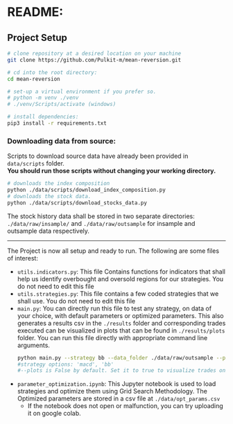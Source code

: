 # README: 
## Project Setup
```bash 
# clone repository at a desired location on your machine
git clone https://github.com/Pulkit-m/mean-reversion.git

# cd into the root directory: 
cd mean-reversion 

# set-up a virtual environment if you prefer so. 
# python -m venv ./venv 
# ./venv/Scripts/activate (windows) 

# install dependencies: 
pip3 install -r requirements.txt 
``` 

### Downloading data from source: 
Scripts to download source data have already been provided in `data/scripts` folder.  
**You should run those scripts without changing your working directory.** 
```bash
# downloads the index composition
python ./data/scripts/download_index_composition.py 
# downloads the stock data.
python ./data/scripts/download_stocks_data.py
```
The stock history data shall be stored in two separate directories: `./data/raw/insample/` and `./data/raw/outsample` for insample and outsample data respectively. 
___

The Project is now all setup and ready to run. 
The following are some files of interest: 
* `utils.indicators.py`: This file Contains functions for indicators that shall help us identify overbought and oversold regions for our strategies. You do not need to edit this file
* `utils.strategies.py`: This file contains a few coded strategies that we shall use. You do not need to edit this file
* `main.py`: You can directly run this file to test any strategy, on data of your choice, with default parameters or optimized parameters. This also generates a results csv in the `./results` folder and corresponding trades executed can be visualized in plots that can be found in `./results/plots` folder. You can run this file directly with appropriate command line arguments. 
    ```bash
    python main.py --strategy bb --data_folder ./data/raw/outsample --plots True --opt_params ./data/opt_params.csv
    #strategy options: 'macd', 'bb' 
    #--plots is False by default. Set it to true to visualize trades on interactive plots which will open on the browser. 
    ```
* `parameter_optimization.ipynb`: This Jupyter notebook is used to load strategies and optimize them using Grid Search Methodology. The Optimized parameters are stored in a csv file at `./data/opt_params.csv`
    * If the notebook does not open or malfunction, you can try uploading it on google colab. 



